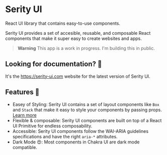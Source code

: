 # Serity UI
React UI library that contains easy-to-use components.

Serity UI provides a set of accesible, reusable, and composable React components that make it super easy to create websites and apps.

> **Warning**
> This app is a work in progress. I'm building this in public.


## Looking for documentation? 📝

It's the https://serity-ui.com website for the latest version of Serity UI.


## Features 🚀

- Easey of Styling: Serity UI contains a set of layout components like `Box` and `Stack` that make it easy to style your components by passing props. [Learn more](https://serity-ui.com/docs/styled-system/style-props)
- Flexible & composable: Serity UI components are built on top of a React UI Primitive for endless composability.
- Accessible: Serity UI components follow the WAI-ARIA guidelines specifications and have the right `aria-*` attributes.
- Dark Mode 😍: Most components in Chakra UI are dark mode compatible.
